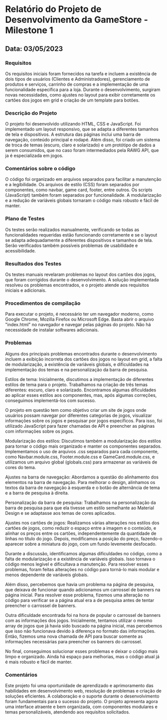 # Relatório do Projeto de Desenvolvimento da GameStore - Milestone 1

## Data: 03/05/2023

### Requisitos 
Os requisitos iniciais foram fornecidos na tarefa e incluem a existência de dois tipos de usuários (Clientes e Administradores), gerenciamento de produtos e serviços, carrinho de compras e a implementação de uma funcionalidade específica para a loja. Durante o desenvolvimento, surgiram novas necessidades, como ajustes no layout para exibir corretamente os cartões dos jogos em grid e criação de um template para botões.

### Descrição do Projeto
O projeto foi desenvolvido utilizando HTML, CSS e JavaScript. Foi implementado um layout responsivo, que se adapta a diferentes tamanhos de tela e dispositivos. A estrutura das páginas inclui uma barra de navegação, conteúdo principal e rodapé. Além disso, foi criado um sistema de troca de temas (escuro, claro e solarizado) e um protótipo de dados a serem consumidos, que no caso foram intermediados pela RAWG API, que ja é especializada em jogos.

### Comentários sobre o código
O código foi organizado em arquivos separados para facilitar a manutenção e a legibilidade. Os arquivos de estilo (CSS) foram separados por componentes, como navbar, game card, footer, entre outros. Os scripts (JavaScript) também foram separados por funcionalidade. A modularização e a redução de variáveis globais tornaram o código mais robusto e fácil de manter.

### Plano de Testes
Os testes serão realizados manualmente, verificando se todas as funcionalidades requeridas estão funcionando corretamente e se o layout se adapta adequadamente a diferentes dispositivos e tamanhos de tela. Serão verificados também possíveis problemas de usabilidade e acessibilidade.

### Resultados dos Testes
Os testes manuais revelaram problemas no layout dos cartões dos jogos, que foram corrigidos durante o desenvolvimento. A solução implementada resolveu os problemas encontrados, e o projeto atende aos requisitos iniciais e adicionais.

### Procedimentos de compilação
Para executar o projeto, é necessário ter um navegador moderno, como Google Chrome, Mozilla Firefox ou Microsoft Edge. Basta abrir o arquivo "index.html" no navegador e navegar pelas páginas do projeto. Não há necessidade de instalar softwares adicionais.

### Problemas
Alguns dos principais problemas encontrados durante o desenvolvimento incluem a exibição incorreta dos cartões dos jogos no layout em grid, a falta de modularização, a existência de variáveis globais, e dificuldades na implementação dos temas e na personalização da barra de pesquisa.

Estilos de tema:
Inicialmente, discutimos a implementação de diferentes estilos de tema para o projeto. Trabalhamos na criação de três temas diferentes: escuro, claro e solarizado. Encontramos algumas dificuldades ao aplicar esses estilos aos componentes, mas, após algumas correções, conseguimos implementá-los com sucesso.

O projeto em questão tem como objetivo criar um site de jogos onde usuários possam navegar por diferentes categorias de jogos, visualizar informações sobre os jogos e pesquisar por jogos específicos. Para isso, foi utilizado JavaScript para fazer chamadas de API e preencher as páginas com informações sobre os jogos.

Modularização dos estilos:
Discutimos também a modularização dos estilos para tornar o código mais organizado e manter os componentes separados. Implementamos o uso de arquivos .css separados para cada componente, como Navbar.module.css, Footer.module.css e GameCard.module.css, e utilizamos um arquivo global (globals.css) para armazenar as variáveis de cores do tema.

Ajustes na barra de navegação:
Abordamos a questão do alinhamento dos elementos na barra de navegação. Para melhorar o design, alinhamos os textos da barra de navegação à esquerda e o botão de alternância de tema e a barra de pesquisa à direita.

Personalização da barra de pesquisa:
Trabalhamos na personalização da barra de pesquisa para que ela tivesse um estilo semelhante ao Material Design e se adaptasse aos temas de cores aplicados.

Ajustes nos cartões de jogos:
Realizamos várias alterações nos estilos dos cartões de jogos, como reduzir o espaço entre a imagem e o conteúdo, e alinhar os preços entre os cartões, independentemente da quantidade de linhas no título do jogo. Depois, modificamos a posição do preço, fazendo-o aparecer sobre a miniatura do jogo, com um fundo levemente desfocado.

Durante a discussão, identificamos algumas dificuldades no código, como a falta de modularização e a existência de variáveis globais. Isso tornava o código menos legível e dificultava a manutenção. Para resolver esses problemas, foram feitas alterações no código para torná-lo mais modular e menos dependente de variáveis globais.

Além disso, percebemos que havia um problema na página de pesquisa, que deixava de funcionar quando adicionamos um carrossel de banners na página inicial. Para resolver esse problema, fizemos uma alteração no código para verificar se a página atual era a de pesquisa antes de tentar preencher o carrossel de banners.

Outra dificuldade encontrada foi na hora de popular o carrossel de banners com as informações dos jogos. Inicialmente, tentamos utilizar o mesmo array de jogos que já havia sido buscado na página inicial, mas percebemos que isso não funcionava devido à diferença no formato das informações. Então, fizemos uma nova chamada de API para buscar somente as informações necessárias para preencher os banners do carrossel.

No final, conseguimos solucionar esses problemas e deixar o código mais limpo e organizado. Ainda há espaço para melhorias, mas o código atual já é mais robusto e fácil de manter.

### Comentários
Este projeto foi uma oportunidade de aprendizado e aprimoramento das habilidades em desenvolvimento web, resolução de problemas e criação de soluções eficientes. A colaboração e o suporte durante o desenvolvimento foram fundamentais para o sucesso do projeto. O projeto apresenta agora uma interface atraente e bem organizada, com componentes modulares e temas personalizáveis, atendendo aos requisitos solicitados.